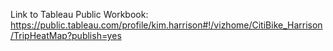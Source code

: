 Link to Tableau Public Workbook:
https://public.tableau.com/profile/kim.harrison#!/vizhome/CitiBike_Harrison/TripHeatMap?publish=yes
